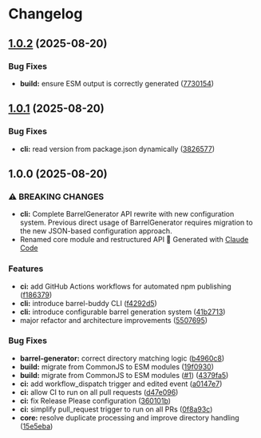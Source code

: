 # Changelog

## [1.0.2](https://github.com/marcioaltoe/barrel-craft/compare/v1.0.1...v1.0.2) (2025-08-20)


### Bug Fixes

* **build:** ensure ESM output is correctly generated ([7730154](https://github.com/marcioaltoe/barrel-craft/commit/7730154f3e4cfc3b045e2bc2d71f91167e5a0350))

## [1.0.1](https://github.com/marcioaltoe/barrel-craft/compare/v1.0.0...v1.0.1) (2025-08-20)


### Bug Fixes

* **cli:** read version from package.json dynamically ([3826577](https://github.com/marcioaltoe/barrel-craft/commit/3826577332b1c33e0e67a9627bcd704c0d942ad0))

## 1.0.0 (2025-08-20)


### ⚠ BREAKING CHANGES

* **cli:** Complete BarrelGenerator API rewrite with new configuration system. Previous direct usage of BarrelGenerator requires migration to the new JSON-based configuration approach.
* Renamed core module and restructured API 🤖 Generated with [Claude Code](https://claude.ai/code)

### Features

* **ci:** add GitHub Actions workflows for automated npm publishing ([f186379](https://github.com/marcioaltoe/barrel-craft/commit/f186379f3bb76c212c30cf2361da8e4c7d55897b))
* **cli:** introduce barrel-buddy CLI ([f4292d5](https://github.com/marcioaltoe/barrel-craft/commit/f4292d52978c694f258d981c39e47cd20c808cd2))
* **cli:** introduce configurable barrel generation system ([41b2713](https://github.com/marcioaltoe/barrel-craft/commit/41b2713f0fd489c21422ee8d74b829e922dda833))
* major refactor and architecture improvements ([5507695](https://github.com/marcioaltoe/barrel-craft/commit/55076959aad19740b1d28fb6d04fc4603f3b1089))


### Bug Fixes

* **barrel-generator:** correct directory matching logic ([b4960c8](https://github.com/marcioaltoe/barrel-craft/commit/b4960c83973f374401fb414c155f8a201c655b1a))
* **build:** migrate from CommonJS to ESM modules ([19f0930](https://github.com/marcioaltoe/barrel-craft/commit/19f0930b58351c97c0a743af36a665d2c2d39ea8))
* **build:** migrate from CommonJS to ESM modules ([#1](https://github.com/marcioaltoe/barrel-craft/issues/1)) ([4379fa5](https://github.com/marcioaltoe/barrel-craft/commit/4379fa5f91b44f552b067d70fab2c0b08e5ebfce))
* **ci:** add workflow_dispatch trigger and edited event ([a0147e7](https://github.com/marcioaltoe/barrel-craft/commit/a0147e79aa491b1aa4f82fcf80c5b69cda7b8c6b))
* **ci:** allow CI to run on all pull requests ([d47e096](https://github.com/marcioaltoe/barrel-craft/commit/d47e096e7c8ec23bfa4a7e0fde5113cbd88db73a))
* **ci:** fix Release Please configuration ([360101b](https://github.com/marcioaltoe/barrel-craft/commit/360101bc5cefd712e7253e03bc689507870cb3b6))
* **ci:** simplify pull_request trigger to run on all PRs ([0f8a93c](https://github.com/marcioaltoe/barrel-craft/commit/0f8a93cb5df1c4ca8e2d05e7fa5ddacd324de1a4))
* **core:** resolve duplicate processing and improve directory handling ([15e5eba](https://github.com/marcioaltoe/barrel-craft/commit/15e5eba7dc30066bc9f9080603766d89e0170baf))
